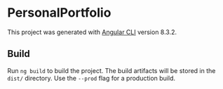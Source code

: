 # PersonalPortfolio

This project was generated with [Angular CLI](https://github.com/angular/angular-cli) version 8.3.2.


## Build

Run `ng build` to build the project. The build artifacts will be stored in the `dist/` directory. Use the `--prod` flag for a production build.


